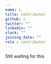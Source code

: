 ```yaml
---
name: i
title: Contributor
github: i
twitter: ""
linkedin: ""
slack: ""
joining_date: ""
role : contributor
---
```


Still waiting for this
